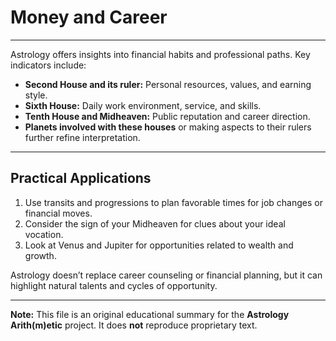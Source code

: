 # Money and Career

---

Astrology offers insights into financial habits and professional paths. Key indicators include:

- **Second House and its ruler:** Personal resources, values, and earning style.
- **Sixth House:** Daily work environment, service, and skills.
- **Tenth House and Midheaven:** Public reputation and career direction.
- **Planets involved with these houses** or making aspects to their rulers further refine interpretation.

---

## Practical Applications

1. Use transits and progressions to plan favorable times for job changes or financial moves.
2. Consider the sign of your Midheaven for clues about your ideal vocation.
3. Look at Venus and Jupiter for opportunities related to wealth and growth.

Astrology doesn’t replace career counseling or financial planning, but it can highlight natural talents and cycles of opportunity.

---

**Note:**
This file is an original educational summary for the **Astrology Arith(m)etic** project. It does **not** reproduce proprietary text.
